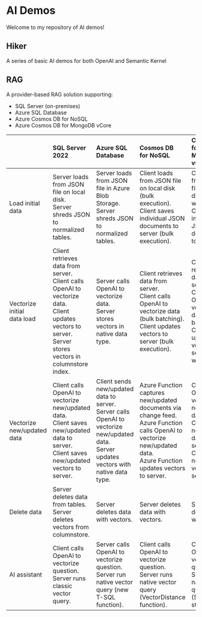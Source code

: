# AI Demos

Welcome to my repository of AI demos!

## Hiker

A series of basic AI demos for both OpenAI and Semantic Kernel

## RAG

A provider-based RAG solution supporting:
- SQL Server (on-premises)
- Azure SQL Database
- Azure Cosmos DB for NoSQL
- Azure Cosmos DB for MongoDB vCore

|                                  | SQL Server 2022                                                                                                                                                  | Azure SQL Database                                                                                                                              | Cosmos DB<br>for NoSQL                                                                                                                                                    | Cosmos DB<br>for MongoDB vCore                                                                                                                 |
|:---------------------------------|:-----------------------------------------------------------------------------------------------------------------------------------------------------------------|:------------------------------------------------------------------------------------------------------------------------------------------------|:--------------------------------------------------------------------------------------------------------------------------------------------------------------------------|:-----------------------------------------------------------------------------------------------------------------------------------------------|
| Load initial data                | Server loads from JSON file on local disk.<br>Server shreds JSON to normalized tables.                                                                           | Server loads from JSON file in Azure Blob Storage.<br>Server shreds JSON to normalized tables.                                                  | Client loads from JSON file on local disk (bulk execution).<br>Client saves individual JSON documents to server (bulk execution).                                         | Client loads from JSON file on local disk (bulk write),<br>Client saves individual JSON documents to server.                                   |
| Vectorize initial<br>data load   | Client retrieves data from server.<br>Client calls OpenAI to vectorize data.<br>Client updates vectors to server.<br>Server stores vectors in columnstore index. | Server calls OpenAI to vectorize data.<br>Server stores vectors in native data type.                                                            | Client retrieves data from server.<br>Client calls OpenAI to vectorize data (bulk batching).<br>Client updates vectors to server (bulk execution).                        | Client retrieves data from server.<br>Client calls OpenAI to vectorize data (bulk batching).<br>Client updates vectors to server (bulk write). |
| Vectorize<br>new/updated<br>data | Client calls OpenAI to vectorize new/updated data.<br>Client saves new/updated data to server.<br>Client saves new/updated vectors to server.                    | Client sends new/updated data to server.<br>Server calls OpenAI to vectorize new/updated data.<br>Server updates vectors with native data type. | Azure Function captures new/updated documents via change feed.<br>Azure Function calls OpenAI to vectorize new/updated data.<br>Azure Function updates vectors to server. | Client calls OpenAI to vectorize new/updated data.<br>Client saves new/updated data to server.<br>Client saves new/updated vectors to server.  |
| Delete data                      | Server deletes data from tables.<br>Server deletes vectors from columnstore.                                                                                     | Server deletes data with vectors.                                                                                                               | Server deletes data with vectors.                                                                                                                                         | Server deletes data with vectors.                                                                                                              |
| AI assistant                     | Client calls OpenAI to vectorize question.<br>Server runs classic vector query.                                                                                  | Server calls OpenAI to vectorize question.<br>Server run native vector query  (new T-SQL function).                                             | Client calls OpenAI to vectorize question.<br>Server runs native vector query (VectorDistance function).                                                                  | Client calls OpenAI to vectorize question.<br>Server runs native vector query ($search stage).                                                 |
